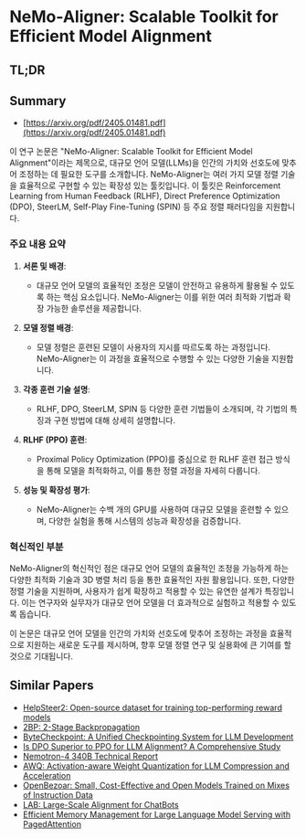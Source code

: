 # NeMo-Aligner: Scalable Toolkit for Efficient Model Alignment
## TL;DR
## Summary
- [https://arxiv.org/pdf/2405.01481.pdf](https://arxiv.org/pdf/2405.01481.pdf)

이 연구 논문은 "NeMo-Aligner: Scalable Toolkit for Efficient Model Alignment"이라는 제목으로, 대규모 언어 모델(LLMs)을 인간의 가치와 선호도에 맞추어 조정하는 데 필요한 도구를 소개합니다. NeMo-Aligner는 여러 가지 모델 정렬 기술을 효율적으로 구현할 수 있는 확장성 있는 툴킷입니다. 이 툴킷은 Reinforcement Learning from Human Feedback (RLHF), Direct Preference Optimization (DPO), SteerLM, Self-Play Fine-Tuning (SPIN) 등 주요 정렬 패러다임을 지원합니다.

### 주요 내용 요약

1. **서론 및 배경**:
   - 대규모 언어 모델의 효율적인 조정은 모델이 안전하고 유용하게 활용될 수 있도록 하는 핵심 요소입니다. NeMo-Aligner는 이를 위한 여러 최적화 기법과 확장 가능한 솔루션을 제공합니다.

2. **모델 정렬 배경**:
   - 모델 정렬은 훈련된 모델이 사용자의 지시를 따르도록 하는 과정입니다. NeMo-Aligner는 이 과정을 효율적으로 수행할 수 있는 다양한 기술을 지원합니다.

3. **각종 훈련 기술 설명**:
   - RLHF, DPO, SteerLM, SPIN 등 다양한 훈련 기법들이 소개되며, 각 기법의 특징과 구현 방법에 대해 상세히 설명합니다.

4. **RLHF (PPO) 훈련**:
   - Proximal Policy Optimization (PPO)를 중심으로 한 RLHF 훈련 접근 방식을 통해 모델을 최적화하고, 이를 통한 정렬 과정을 자세히 다룹니다.

5. **성능 및 확장성 평가**:
   - NeMo-Aligner는 수백 개의 GPU를 사용하여 대규모 모델을 훈련할 수 있으며, 다양한 실험을 통해 시스템의 성능과 확장성을 검증합니다.

### 혁신적인 부분
NeMo-Aligner의 혁신적인 점은 대규모 언어 모델의 효율적인 조정을 가능하게 하는 다양한 최적화 기술과 3D 병렬 처리 등을 통한 효율적인 자원 활용입니다. 또한, 다양한 정렬 기술을 지원하며, 사용자가 쉽게 확장하고 적용할 수 있는 유연한 설계가 특징입니다. 이는 연구자와 실무자가 대규모 언어 모델을 더 효과적으로 실험하고 적용할 수 있도록 돕습니다.

이 논문은 대규모 언어 모델을 인간의 가치와 선호도에 맞추어 조정하는 과정을 효율적으로 지원하는 새로운 도구를 제시하며, 향후 모델 정렬 연구 및 실용화에 큰 기여를 할 것으로 기대됩니다.

## Similar Papers
- [HelpSteer2: Open-source dataset for training top-performing reward models](2406.08673.md)
- [2BP: 2-Stage Backpropagation](2405.18047.md)
- [ByteCheckpoint: A Unified Checkpointing System for LLM Development](2407.20143.md)
- [Is DPO Superior to PPO for LLM Alignment? A Comprehensive Study](2404.10719.md)
- [Nemotron-4 340B Technical Report](2406.11704.md)
- [AWQ: Activation-aware Weight Quantization for LLM Compression and Acceleration](2306.00978.md)
- [OpenBezoar: Small, Cost-Effective and Open Models Trained on Mixes of Instruction Data](2404.12195.md)
- [LAB: Large-Scale Alignment for ChatBots](2403.01081.md)
- [Efficient Memory Management for Large Language Model Serving with PagedAttention](2309.06180.md)

